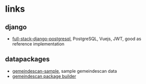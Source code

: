 # links

## django

- [full-stack-django-postgresql](https://github.com/tiangolo/full-stack-django-postgresql), PostgreSQL, Vuejs, JWT, good as reference implementation

## datapackages

- [gemeindescan-sample](https://bitbucket.org/cividi/gemeindescan-sample), sample gemeindescan data
- [gemeindescan package builder](https://github.com/cividitech/gemeindescan-package-builder)
